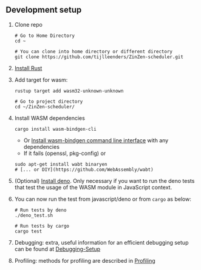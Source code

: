 ## Development setup
1. Clone repo
   ```shell
   # Go to Home Directory
   cd ~ 

   # You can clone into home directory or different directory
   git clone https://github.com/tijlleenders/ZinZen-scheduler.git
   ```  

2. [Install Rust](https://www.rust-lang.org/tools/install)

3. Add target for wasm:

   ```shell
   rustup target add wasm32-unknown-unknown  

   # Go to project directory
   cd ~/ZinZen-scheduler/
   ```

4. Install WASM dependencies
   ```shell
   cargo install wasm-bindgen-cli 
   ```
    - Or [Install wasm-bindgen command line interface](https://rustwasm.github.io/wasm-bindgen/reference/cli.html) with any dependencies
    - If it fails (openssl, pkg-config) or
   ```shell
   sudo apt-get install wabt binaryen
   # [... or DIY](https://github.com/WebAssembly/wabt)
   ```

5. (Optional) [Install deno](https://deno.land/manual/getting_started/installation). Only necessary if you want to run the deno tests that test the usage of the WASM module in JavaScript context.

6. You can now run the test from javascript/deno or from `cargo` as below:
   ```shell
   # Run tests by deno 
   ./deno_test.sh

   # Run tests by cargo
   cargo test
   ```

7. Debugging: extra, useful information for an efficient debugging setup can be found at [Debugging-Setup](Debugging-Setup.md)
8. Profiling: methods for profiling are described in [Profiling](Profiling.md)